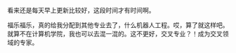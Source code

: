 看来还是每天早上更新比较好，这段时间才有时间啊。

福乐福乐，真的给我分配到其他专业去了，什么机器人工程。哎，算了就这样吧。就算不在计算机学院，我也可以去混一混的。这不更好，交叉专业？！成为交叉领域的专家。